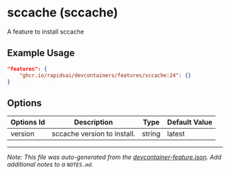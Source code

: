 
# sccache (sccache)

A feature to install sccache

## Example Usage

```json
"features": {
    "ghcr.io/rapidsai/devcontainers/features/sccache:24": {}
}
```

## Options

| Options Id | Description | Type | Default Value |
|-----|-----|-----|-----|
| version | sccache version to install. | string | latest |



---

_Note: This file was auto-generated from the [devcontainer-feature.json](https://github.com/rapidsai/devcontainers/blob/main/features/src/sccache/devcontainer-feature.json).  Add additional notes to a `NOTES.md`._
